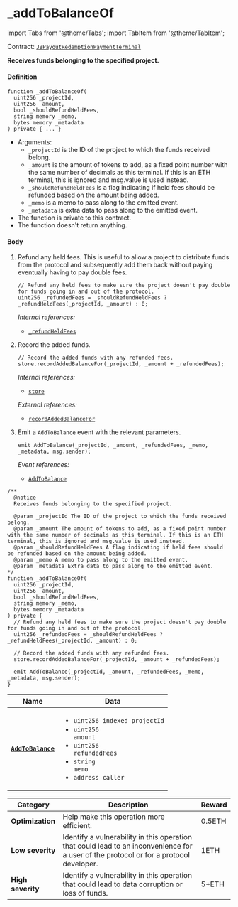 # _addToBalanceOf

import Tabs from '@theme/Tabs';
import TabItem from '@theme/TabItem';

Contract: [`JBPayoutRedemptionPaymentTerminal`](/dev/api/contracts/or-abstract/jbpayoutredemptionpaymentterminal/README.md)​‌

<Tabs>
<TabItem value="Step by step" label="Step by step">

**Receives funds belonging to the specified project.**

#### Definition

```
function _addToBalanceOf(
  uint256 _projectId,
  uint256 _amount,
  bool _shouldRefundHeldFees,
  string memory _memo,
  bytes memory _metadata
) private { ... }
```

* Arguments:
  * `_projectId` is the ID of the project to which the funds received belong.
  * `_amount` is the amount of tokens to add, as a fixed point number with the same number of decimals as this terminal. If this is an ETH terminal, this is ignored and msg.value is used instead.
  * `_shouldRefundHeldFees` is a flag indicating if held fees should be refunded based on the amount being added.
  * `_memo` is a memo to pass along to the emitted event.
  * `_metadata` is extra data to pass along to the emitted event.
* The function is private to this contract.
* The function doesn't return anything.

#### Body

1.  Refund any held fees. This is useful to allow a project to distribute funds from the protocol and subsequently add them back without paying eventually having to pay double fees.

    ```
    // Refund any held fees to make sure the project doesn't pay double for funds going in and out of the protocol.
    uint256 _refundedFees = _shouldRefundHeldFees ? _refundHeldFees(_projectId, _amount) : 0;
    ```

    _Internal references:_

    * [`_refundHeldFees`](/dev/api/contracts/or-abstract/jbpayoutredemptionpaymentterminal/write/-_refundheldfees.md)
2.  Record the added funds.

    ```
    // Record the added funds with any refunded fees.
    store.recordAddedBalanceFor(_projectId, _amount + _refundedFees);
    ```

    _Internal references:_

    * [`store`](/dev/api/contracts/or-abstract/jbpayoutredemptionpaymentterminal/properties/store.md)

    _External references:_

    * [`recordAddedBalanceFor`](/dev/api/contracts/jbsingletokenpaymentterminalstore/write/recordaddedbalancefor.md)
3.  Emit a `AddToBalance` event with the relevant parameters.

    ```
    emit AddToBalance(_projectId, _amount, _refundedFees, _memo, _metadata, msg.sender);
    ```

    _Event references:_

    * [`AddToBalance`](/dev/api/contracts/or-abstract/jbpayoutredemptionpaymentterminal/events/addtobalance.md)

</TabItem>

<TabItem value="Code" label="Code">

```
/**
  @notice
  Receives funds belonging to the specified project.

  @param _projectId The ID of the project to which the funds received belong.
  @param _amount The amount of tokens to add, as a fixed point number with the same number of decimals as this terminal. If this is an ETH terminal, this is ignored and msg.value is used instead.
  @param _shouldRefundHeldFees A flag indicating if held fees should be refunded based on the amount being added.
  @param _memo A memo to pass along to the emitted event.
  @param _metadata Extra data to pass along to the emitted event.
*/
function _addToBalanceOf(
  uint256 _projectId,
  uint256 _amount,
  bool _shouldRefundHeldFees,
  string memory _memo,
  bytes memory _metadata
) private {
  // Refund any held fees to make sure the project doesn't pay double for funds going in and out of the protocol.
  uint256 _refundedFees = _shouldRefundHeldFees ? _refundHeldFees(_projectId, _amount) : 0;

  // Record the added funds with any refunded fees.
  store.recordAddedBalanceFor(_projectId, _amount + _refundedFees);

  emit AddToBalance(_projectId, _amount, _refundedFees, _memo, _metadata, msg.sender);
}
```

</TabItem>

<TabItem value="Events" label="Events">

| Name                          | Data                                                                                                                                                                                                                                                                                                                                                                                                                                                                        |
| ----------------------------- | --------------------------------------------------------------------------------------------------------------------------------------------------------------------------------------------------------------------------------------------------------------------------------------------------------------------------------------------------------------------------------------------------------------------------------------------------------------------------- |
| [**`AddToBalance`**](/dev/api/contracts/or-abstract/jbpayoutredemptionpaymentterminal/events/addtobalance.md)                       | <ul><li><code>uint256 indexed projectId</code></li><li><code>uint256 amount</code></li><li><code>uint256 refundedFees</code></li><li><code>string memo</code></li><li><code>address caller</code></li></ul>                                                                                                                                                                                                                                                                                                                               |

</TabItem>

<TabItem value="Bug bounty" label="Bug bounty">

| Category          | Description                                                                                                                            | Reward |
| ----------------- | -------------------------------------------------------------------------------------------------------------------------------------- | ------ |
| **Optimization**  | Help make this operation more efficient.                                                                                               | 0.5ETH |
| **Low severity**  | Identify a vulnerability in this operation that could lead to an inconvenience for a user of the protocol or for a protocol developer. | 1ETH   |
| **High severity** | Identify a vulnerability in this operation that could lead to data corruption or loss of funds.                                        | 5+ETH  |

</TabItem>
</Tabs>
